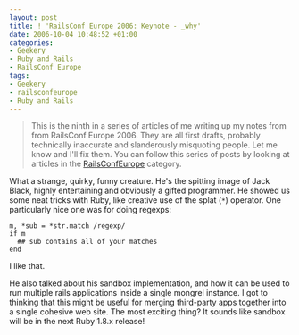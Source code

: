 ```yaml
---
layout: post
title: ! 'RailsConf Europe 2006: Keynote - _why'
date: 2006-10-04 10:48:52 +01:00
categories:
- Geekery
- Ruby and Rails
- RailsConf Europe
tags:
- Geekery
- railsconfeurope
- Ruby and Rails
---
```

> This is the ninth in a series of articles of me writing up my notes from
> from RailsConf Europe 2006. They are all first drafts, probably
> technically inaccurate and slanderously misquoting people. Let me know
> and I'll fix them.  You can follow this series of posts by looking at
> articles in the [RailsConfEurope](/index.php?s=RailsConf+Europe+2006)
> category.

What a strange, quirky, funny creature. He's the spitting image of Jack Black,
highly entertaining and obviously a gifted programmer. He showed us some neat
tricks with Ruby, like creative use of the splat (`*`) operator. One
particularly nice one was for doing regexps:

    m, *sub = *str.match /regexp/
    if m
      ## sub contains all of your matches
    end

I like that.

He also talked about his sandbox implementation, and how it can be used to run
multiple rails applications inside a single mongrel instance. I got to
thinking that this might be useful for merging third-party apps together into
a single cohesive web site. The most exciting thing? It sounds like sandbox
will be in the next Ruby 1.8.x release!
